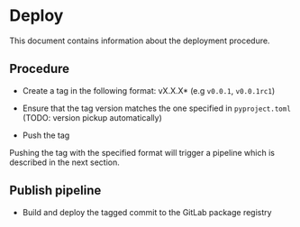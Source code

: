 # Deploy

This document contains information about the deployment procedure.

## Procedure

- Create a tag in the following format: vX.X.X* (e.g `v0.0.1`, `v0.0.1rc1`)

- Ensure that the tag version matches the one specified in `pyproject.toml` (TODO: version pickup automatically)

- Push the tag

Pushing the tag with the specified format will trigger a pipeline which is described in the next section.

## Publish pipeline

- Build and deploy the tagged commit to the GitLab package registry
